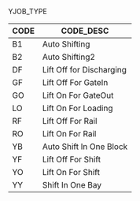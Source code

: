 YJOB_TYPE

|CODE|CODE_DESC|
|----|---------|
|B1|Auto Shifting|
|B2|Auto Shifting2|
|DF|Lift Off for Discharging|
|GF|Lift Off For GateIn|
|GO|Lift On For GateOut|
|LO|Lift On For Loading|
|RF|Lift Off For Rail|
|RO|Lift On For Rail|
|YB|Auto Shift In One Block|
|YF|Lift Off For Shift|
|YO|Lift On For Shift|
|YY|Shift In One Bay|
